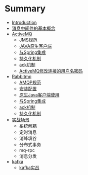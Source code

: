 # Summary

* [Introduction](README.md)
* [消息中间件的基本概念](xiao-xi-zhong-jian-jian-de-ji-ben-gai-nian.md)
* [ActiveMQ](activemq.md)
  * [JMS规范](activemq/jmsgui-fan.md)
  * [JAVA原生客户端](activemq/javayuan-sheng-ke-hu-duan.md)
  * [与Spring集成](activemq/yu-spring-ji-cheng.md)
  * [持久化机制](activemq/chi-jiu-hua-ji-zhi.md)
  * [ack机制](activemq/ackji-zhi.md)
  * [ActiveMQ修改连接的用户名密码](activemq/activemqxiu-gai-lian-jie-de-yong-hu-ming-mi-ma.md)
* [Rabbitmq](rabbitmq.md)
  * [AMQP规范](rabbitmq/amqpgui-fan.md)
  * [安装配置](rabbitmq/an-zhuang-pei-zhi.md)
  * [原生Java客户端使用](rabbitmq/yuan-sheng-java-ke-hu-duan-shi-yong.md)
  * [与Spring集成](rabbitmq/yu-spring-ji-cheng.md)
  * [ack机制](rabbitmq/ackji-zhi.md)
  * [持久化机制](rabbitmq/chi-jiu-hua-ji-zhi.md)
* [实战场景](shi-zhan-chang-jing.md)
  * 系统解耦
  * 定时消息
  * 消峰填谷
  * 分布式事务
  * mq-rpc
  * 消息分发
* [kafka](kafka.md)
  * [kafka实战](kafka/kafkashi-zhan.md)


